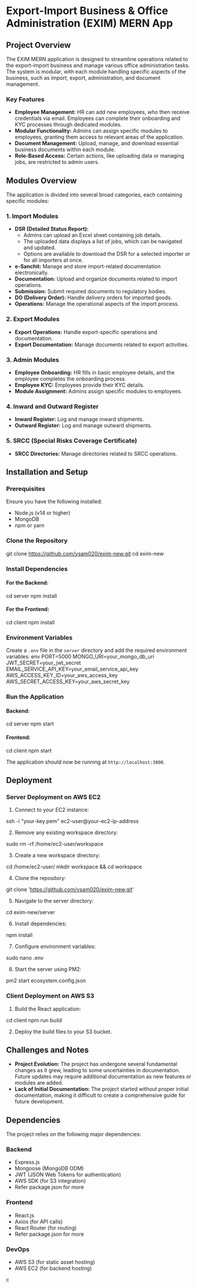 
# Export-Import Business & Office Administration (EXIM) MERN App

## Project Overview

The EXIM MERN application is designed to streamline operations related to the export-import business and manage various office administration tasks. The system is modular, with each module handling specific aspects of the business, such as import, export, administration, and document management.

### Key Features

- **Employee Management:** HR can add new employees, who then receive credentials via email. Employees can complete their onboarding and KYC processes through dedicated modules.
- **Modular Functionality:** Admins can assign specific modules to employees, granting them access to relevant areas of the application.
- **Document Management:** Upload, manage, and download essential business documents within each module.
- **Role-Based Access:** Certain actions, like uploading data or managing jobs, are restricted to admin users.

## Modules Overview

The application is divided into several broad categories, each containing specific modules:

### 1. **Import Modules**
   - **DSR (Detailed Status Report):**
     - Admins can upload an Excel sheet containing job details.
     - The uploaded data displays a list of jobs, which can be navigated and updated.
     - Options are available to download the DSR for a selected importer or for all importers at once.
   - **e-Sanchit:** Manage and store import-related documentation electronically.
   - **Documentation:** Upload and organize documents related to import operations.
   - **Submission:** Submit required documents to regulatory bodies.
   - **DO (Delivery Order):** Handle delivery orders for imported goods.
   - **Operations:** Manage the operational aspects of the import process.

### 2. **Export Modules**
   - **Export Operations:** Handle export-specific operations and documentation.
   - **Export Documentation:** Manage documents related to export activities.

### 3. **Admin Modules**
   - **Employee Onboarding:** HR fills in basic employee details, and the employee completes the onboarding process.
   - **Employee KYC:** Employees provide their KYC details.
   - **Module Assignment:** Admins assign specific modules to employees.

### 4. **Inward and Outward Register**
   - **Inward Register:** Log and manage inward shipments.
   - **Outward Register:** Log and manage outward shipments.

### 5. **SRCC (Special Risks Coverage Certificate)**
   - **SRCC Directories:** Manage directories related to SRCC operations.

## Installation and Setup

### Prerequisites

Ensure you have the following installed:

- Node.js (v14 or higher)
- MongoDB
- npm or yarn

### Clone the Repository

git clone https://github.com/ysam020/exim-new.git
cd exim-new

### Install Dependencies

#### For the Backend:

cd server
npm install

#### For the Frontend:

cd client
npm install

### Environment Variables

Create a `.env` file in the `server` directory and add the required environment variables:
env
PORT=5000
MONGO_URI=your_mongo_db_uri
JWT_SECRET=your_jwt_secret
EMAIL_SERVICE_API_KEY=your_email_service_api_key
AWS_ACCESS_KEY_ID=your_aws_access_key
AWS_SECRET_ACCESS_KEY=your_aws_secret_key

### Run the Application

#### Backend:

cd server
npm start

#### Frontend:

cd client
npm start

The application should now be running at `http://localhost:3000`.

## Deployment

### Server Deployment on AWS EC2

1. Connect to your EC2 instance:

ssh -i "your-key.pem" ec2-user@your-ec2-ip-address

2. Remove any existing workspace directory:

sudo rm -rf /home/ec2-user/workspace

3. Create a new workspace directory:

cd /home/ec2-user/
mkdir workspace && cd workspace

4. Clone the repository:

git clone 'https://github.com/ysam020/exim-new.git'

5. Navigate to the server directory:

cd exim-new/server

6. Install dependencies:

npm install

7. Configure environment variables:

sudo nano .env

8. Start the server using PM2:

pm2 start ecosystem.config.json

### Client Deployment on AWS S3

1. Build the React application:

cd client
npm run build

2. Deploy the build files to your S3 bucket.

## Challenges and Notes

- **Project Evolution:** The project has undergone several fundamental changes as it grew, leading to some uncertainties in documentation. Future updates may require additional documentation as new features or modules are added.
- **Lack of Initial Documentation:** The project started without proper initial documentation, making it difficult to create a comprehensive guide for future development.

## Dependencies

The project relies on the following major dependencies:

### Backend

- Express.js
- Mongoose (MongoDB ODM)
- JWT (JSON Web Tokens for authentication)
- AWS SDK (for S3 integration)
- Refer package.json for more

### Frontend

- React.js
- Axios (for API calls)
- React Router (for routing)
- Refer package.json for more

### DevOps

- AWS S3 (for static asset hosting)
- AWS EC2 (for backend hosting)


c